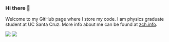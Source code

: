 ### Hi there 👋

Welcome to my GitHub page where I store my code. I am physics graduate student at UC Santa Cruz. More info about me can be found at [zch.info](www.zch.info).

![](https://raw.githubusercontent.com/zchvsre/github-stats/master/generated/overview.svg#gh-dark-mode-only)
![](https://raw.githubusercontent.com/zchvsre/github-stats/master/generated/overview.svg#gh-light-mode-only)


<!--
**zchvsre/zchvsre** is a ✨ _special_ ✨ repository because its `README.md` (this file) appears on your GitHub profile.

Here are some ideas to get you started:

- 🔭 I’m currently working on ...
- 🌱 I’m currently learning ...
- 👯 I’m looking to collaborate on ...
- 🤔 I’m looking for help with ...
- 💬 Ask me about ...
- 📫 How to reach me: ...
- 😄 Pronouns: ...
- ⚡ Fun fact: ...
-->
